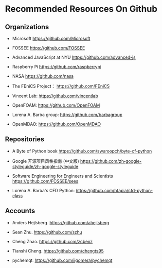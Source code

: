 # Recommended Resources On Github

## Organizations

* Microsoft https://github.com/Microsoft

* FOSSEE https://github.com/FOSSEE

* Advanced JavaScript at NYU https://github.com/advanced-js

* Raspberry Pi  https://github.com/raspberrypi

* NASA https://github.com/nasa

* The FEniCS Project： https://github.com/FEniCS

* Vincent Lab:  https://github.com/vincentlab

* OpenFOAM: https://github.com/OpenFOAM

* Lorena A. Barba group:  https://github.com/barbagroup

* OpenMDAO:  https://github.com/OpenMDAO

## Repositories

* A Byte of Python book https://github.com/swaroopch/byte-of-python

* Google 开源项目风格指南 (中文版) https://github.com/zh-google-styleguide/zh-google-styleguide

* Software Engineering for Engineers and Scientists  https://github.com/FOSSEE/sees

* Lorena A. Barba's CFD Python: https://github.com/htapia/cfd-python-class

## Accounts

* Anders Hejlsberg. https://github.com/ahejlsberg

* Sean Zhu. https://github.com/szhu

* Cheng Zhao. https://github.com/zcbenz

* Tianshi Cheng. https://github.com/chengts95

* pychemqt: https://github.com/jjgomera/pychemqt


